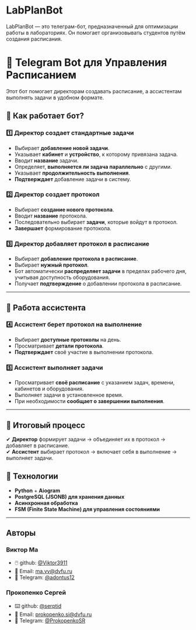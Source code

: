 
# LabPlanBot

LabPlanBot — это телеграм-бот, предназначенный для оптимизации работы в лабораториях. Он помогает организовывать студентов путём создания расписания.
# 🚀 Telegram Bot для Управления Расписанием  

Этот бот помогает директорам создавать расписание, а ассистентам выполнять задачи в удобном формате.  

## 🔹 Как работает бот?

### 1️⃣ Директор создает стандартные задачи
- Выбирает **добавление новой задачи**.  
- Указывает **кабинет** и **устройство**, к которому привязана задача.  
- Вводит **название** задачи.  
- Определяет, **выполняется ли задача параллельно** с другими.  
- Указывает **продолжительность выполнения**.  
- **Подтверждает** добавление задачи в систему.  

### 2️⃣ Директор создает протокол  
- Выбирает **создание нового протокола**.  
- Вводит **название** протокола.  
- Последовательно выбирает **задачи**, которые войдут в протокол.  
- **Завершает** формирование протокола.  

### 3️⃣ Директор добавляет протокол в расписание  
- Выбирает **добавление протокола в расписание**.  
- Выбирает **нужный протокол**.  
- Бот автоматически **распределяет задачи** в пределах рабочего дня, учитывая доступность оборудования.  
- Получает **подтверждение** о добавлении протокола в расписание.  

---

## 🔹 Работа ассистента 

### 4️⃣ Ассистент берет протокол на выполнение
- Выбирает **доступные протоколы** на день.  
- Просматривает **детали протокола**.  
- **Подтверждает** своё участие в выполнении протокола.  

### 5️⃣ Ассистент выполняет задачи 
- Просматривает **своё расписание** с указанием задач, времени, кабинетов и оборудования.  
- Выполняет задачи в установленное время.  
- При необходимости **сообщает о завершении выполнения**.  

---

## 🔹 Итоговый процесс
✔ **Директор** формирует задачи → объединяет их в протокол → добавляет в расписание.  
✔ **Ассистент** выбирает протокол → включает себя в выполнение → выполняет задачи.  

## 📌 Технологии  
- **Python** + **Aiogram**  
- **PostgreSQL (JSONB) для хранения данных**  
- **Асинхронная обработка**  
- **FSM (Finite State Machine) для управления состояниями**  

---

## Авторы
### Виктор Ма
- 🖱️ github: [@Viktor3911](https://github.com/Viktor3911)
- 📧 Email: ma.vv@dvfu.ru
- 💬 Telegram: [@adontus12](https://t.me/adontus12)
### Прокопенко Сергей
- ⌨️ github: [@serptid](https://github.com/serptid)
- 📧 Email: prokopenko.si@dvfu.ru
- 💬 Telegram: [@ProkopenkoSR](https://t.me/ProkopenkoSR)
